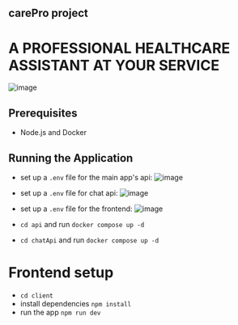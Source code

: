 ## carePro project

# A PROFESSIONAL HEALTHCARE ASSISTANT AT YOUR SERVICE

![image](https://github.com/YOUNESELKACIMI/carePro/assets/119015253/15a7ee5b-c1b7-4118-b697-836ae139e57a)

## Prerequisites

- Node.js and Docker

## Running the Application

- set up a `.env` file for the main app's api:
  ![image](https://github.com/YOUNESELKACIMI/carePro/assets/119015253/f1194686-6529-4796-9d49-d6264695fd58)
  
- set up a `.env` file for chat api:
  ![image](https://github.com/YOUNESELKACIMI/carePro/assets/119015253/da89bfda-2005-4645-9b28-e5b880481108)

- set up a `.env` file for the frontend:
  ![image](https://github.com/YOUNESELKACIMI/carePro/assets/119015253/6b85de45-fc08-49bc-a9e0-369a7b0fbae4)

- `cd api` and run `docker compose up -d`
- `cd chatApi` and run `docker compose up -d`

# Frontend setup

- `cd client`
- install dependencies `npm install`
- run the app `npm run dev`
